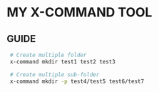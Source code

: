 # MY X-COMMAND TOOL

## GUIDE

```bash
 # Create multiple folder
 x-command mkdir test1 test2 test3

 # Create multiple sub-folder
 x-command mkdir -p test4/test5 test6/test7
```
